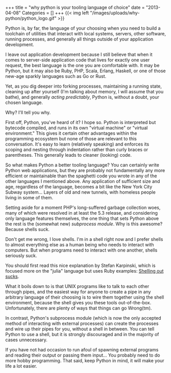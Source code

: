 +++
title = "why python is your tooling language of choice"
date = "2013-04-08"
Categories = []
+++
{{< img left "/images/uploads/why-python/python_logo.gif" >}}

Python is, by far, the language of your choosing when you need to build a 
toolchain of utilities that interact with local systems, servers, other 
software, running processes, and generally all things outside of your 
application development.

I leave out application development because I still believe that when it comes 
to server-side application code that lives for exactly one user request, the 
best language is the one you are comfortable with. It may be Python, but it 
may also be Ruby, PHP, Scala, Erlang, Haskell, or one of those new-age sparkly 
languages such as Go or Rust.

Yet, as you dig deeper into forking processes, maintaining a running state, 
cleaning up after yourself (I'm talking about memory, I will assume that you 
bathe), and generally _acting predictably_, Python is, without a doubt, your 
chosen language.

Why? I'll tell you why.<!--more-->

First off, Python, you've heard of it? I hope so. Python is interpreted but 
bytecode compiled, and runs in its own "virtual machine" or "virtual 
environment." This gives it certain other advantages within the programming 
ecosystem but none of those are relevant to this conversation. It's easy to 
learn (relatively speaking) and enforces its scoping and nesting through 
indentation rather than curly braces or parentheses. This generally leads to 
cleaner (looking) code.

So what makes Python a better tooling language? You can certainly write Python 
web applications, but they are probably not fundamentally any more efficient 
or maintainable than the spaghetti code you wrote in any of the other 
languages I mentioned above. Any application of sufficient size and age, 
regardless of the language, becomes a bit like the New York City Subway 
system... Layers of old and new tunnels, with homeless people living in 
some of them.

Setting aside for a moment PHP's long-suffered garbage collection woes, many 
of which were resolved in at least the 5.3 release, and considering only 
language features themselves, the one thing that sets Python above the rest is 
the (somewhat new) *subprocess module*. Why is this awesome? Because shells 
suck.

Don't get me wrong, I love shells. I'm in a shell right now and I prefer 
shells to almost everything else as a human being who needs to interact with 
computers. But when programs need to interact with one another, shells 
seriously suck.

You should first read this nice explanation by Stefan Karpinski, which is 
focused more on the "julia" language but uses Ruby examples: [Shelling out 
sucks](http://julialang.org/blog/2012/03/shelling-out-sucks/).

What it boils down to is that UNIX programs like to talk to each other through 
pipes, and the easiest way for anyone to create a pipe in any arbitrary 
language of their choosing is to wire them together using the shell 
environment, because the shell gives you these tools out-of-the-box. 
Unfortunately, there are plenty of ways that things can go Wrong(tm).

In contrast, Python's subprocess module (which is now the only accepted method 
of interacting with external processes) can create the processes and wire up 
their pipes for you, without a shell in between. You can tell Python to use a 
shell, but it is strongly discouraged and in the majority of cases 
unnecessary.

If you have not had occasion to run afoul of spawning external programs and 
reading their output or passing them input... You probably need to do more 
hobby programming. That said, keep Python in mind, it will make your life a 
lot easier.
